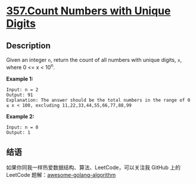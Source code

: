 # [357.Count Numbers with Unique Digits][title]

## Description
Given an integer `n`, return the count of all numbers with unique digits, `x`, where 0 <= x < 10<sup>n</sup>.


**Example 1:**

```
Input: n = 2
Output: 91
Explanation: The answer should be the total numbers in the range of 0 ≤ x < 100, excluding 11,22,33,44,55,66,77,88,99
```

**Example 2:**

```
Input: n = 0
Output: 1
```

## 结语

如果你同我一样热爱数据结构、算法、LeetCode，可以关注我 GitHub 上的 LeetCode 题解：[awesome-golang-algorithm][me]

[title]: https://leetcode.com/problems/count-numbers-with-unique-digits/
[me]: https://github.com/kylesliu/awesome-golang-algorithm
